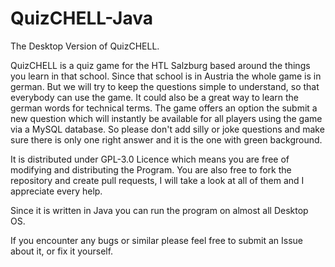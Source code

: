 # QuizCHELL-Java
The Desktop Version of QuizCHELL.

QuizCHELL is a quiz game for the HTL Salzburg based around the things you learn in that school. Since that school is in Austria the whole game is in german. But we will try to keep the questions simple to understand, so that everybody can use the game. It could also be a great way to learn the german words for technical terms.
The game offers an option the submit a new question which will instantly be available for all players using the game via a MySQL database. So please don't add silly or joke questions and make sure there is only one right answer and it is the one with green background.


It is distributed under GPL-3.0 Licence which means you are free of modifying and distributing the Program.
You are also free to fork the repository and create pull requests, I will take a look at all of them and I appreciate every help.

Since it is written in Java you can run the program on almost all Desktop OS.

If you encounter any bugs or similar please feel free to submit an Issue about it, or fix it yourself.
